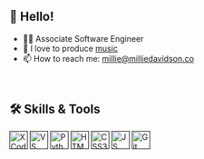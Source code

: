 ## 👋 Hello!

- 👩‍💻 Associate Software Engineer
- 🤘 I love to produce [music](https://soundcloud.com/mopp3t)
- 📫 How to reach me: millie@milliedavidson.co

<br>

## 🛠 Skills & Tools

[<img height="32" width="32" alt="XCode Logo" src="https://is1-ssl.mzstatic.com/image/thumb/Purple115/v4/a6/1c/be/a61cbeb7-2285-7b14-b83d-e4fab0d59b34/Xcode-85-220-0-4-2x.png/1200x630bb.png"/>]()
[<img height="32" width="32" alt="VS Code Logo" src="https://cdn.worldvectorlogo.com/logos/visual-studio-code-1.svg"/>]()
[<img height="32" width="32" alt="Python Logo" src="https://cdn.worldvectorlogo.com/logos/python-5.svg"/>]()
[<img height="32" width="32" alt="HTML5 Logo" src="https://www.w3.org/html/logo/badge/html5-badge-h-solo.png"/>]()
[<img height="32" width="32" alt="CSS3 Logo" src="https://cdn.worldvectorlogo.com/logos/css-3.svg"/>]()
[<img height="32" width="32" alt="JS Logo" src="https://cdn.worldvectorlogo.com/logos/logo-javascript.svg"/>]()
[<img height="32" width="32" alt="Git" src="https://cdn.worldvectorlogo.com/logos/git-icon.svg"/>]()

<!--[<img height="32" width="32" alt="C++" src="https://cdn.worldvectorlogo.com/logos/c.svg"/>]()-->
